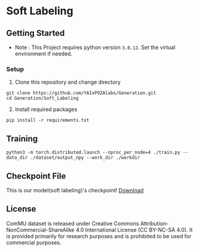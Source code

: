 # Soft Labeling

## Getting Started
- Note : This Project requires python version `3.8.12`. Set the virtual environment if needed.

### Setup
1. Clone this repository and change directory
```
git clone https://github.com/YAIxPOZAlabs/Generation.git
cd Generation/Soft_Labeling
```

2. Install required packages
```
pip install -r requirements.txt
```

## Training
```
python3 -m torch.distributed.launch --nproc_per_node=4 ./train.py --data_dir ./dataset/output_npy --work_dir ./workdir
```

## Checkpoint File
This is our model(soft labeling)'s checkpoint!
[Download](https://drive.google.com/file/d/1DPA3Gsc_mT4myhZzdXsdMUNptHiYGAsE/view?usp=share_link)

## License
ComMU dataset is released under Creative Commons Attribution-NonCommercial-ShareAlike 4.0 International License (CC BY-NC-SA 4.0). It is provided primarily for research purposes and is prohibited to be used for commercial purposes.
